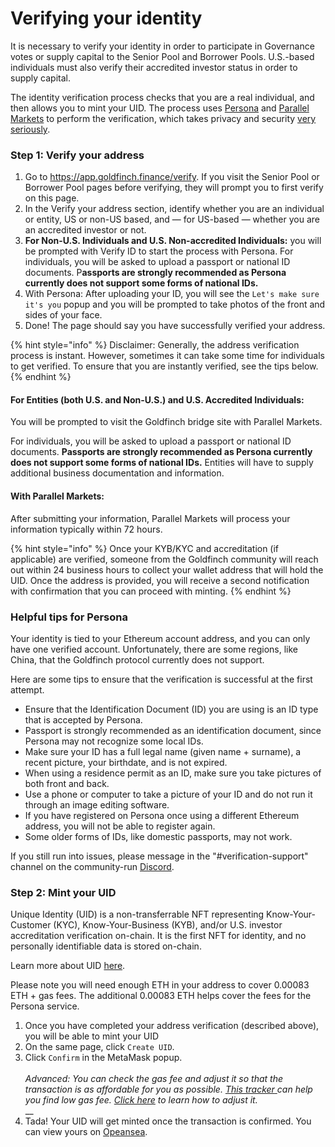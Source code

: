 # Verifying your identity

It is necessary to verify your identity in order to participate in Governance votes or supply capital to the Senior Pool and Borrower Pools. U.S.-based individuals must also verify their accredited investor status in order to supply capital.

The identity verification process checks that you are a real individual, and then allows you to mint your UID. The process uses [Persona](https://withpersona.com) and [Parallel Markets](https://parallelmarkets.com) to perform the verification, which takes privacy and security [very seriously](https://support.withpersona.com/hc/en-us/articles/360057452513-Security-privacy-and-compliance-overview).

### Step 1: Verify your address&#x20;

1. Go to https://app.goldfinch.finance/verify. If you visit the Senior Pool or Borrower Pool pages before verifying, they will prompt you to first verify on this page.&#x20;
2. In the Verify your address section, identify whether you are an individual or entity, US or non-US based, and — for US-based — whether you are an accredited investor or not.&#x20;
3. **For Non-U.S. Individuals and U.S. Non-accredited Individuals:** you will be prompted with Verify ID to start the process with Persona. For individuals, you will be asked to upload a passport or national ID documents. P**assports are strongly recommended as Persona currently does not support some forms of national IDs.**&#x20;
4. With Persona: After uploading your ID, you will see the `Let's make sure it's you` popup and you will be prompted to take photos of the front and sides of your face.&#x20;
5. Done! The page should say you have successfully verified your address.

{% hint style="info" %}
Disclaimer: Generally, the address verification process is instant. However, sometimes it can take some time for individuals to get verified. To ensure that you are instantly verified, see the tips below.
{% endhint %}

#### For Entities (both U.S. and Non-U.S.) and U.S. Accredited Individuals:&#x20;

You will be prompted to visit the Goldfinch bridge site with Parallel Markets.

For individuals, you will be asked to upload a passport or national ID documents. **Passports are strongly recommended as Persona currently does not support some forms of national IDs.** Entities will have to supply additional business documentation and information.&#x20;

#### With Parallel Markets:&#x20;

After submitting your information, Parallel Markets will process your information typically within 72 hours.

{% hint style="info" %}
Once your KYB/KYC and accreditation (if applicable) are verified, someone from the Goldfinch community will reach out within 24 business hours to collect your wallet address that will hold the UID. Once the address is provided, you will receive a second notification with confirmation that you can proceed with minting.
{% endhint %}

### Helpful tips for Persona&#x20;

Your identity is tied to your Ethereum account address, and you can only have one verified account. Unfortunately, there are some regions, like China, that the Goldfinch protocol currently does not support.&#x20;

Here are some tips to ensure that the verification is successful at the first attempt.

* Ensure that the Identification Document (ID) you are using is an ID type that is accepted by Persona.&#x20;
* Passport is strongly recommended as an identification document, since Persona may not recognize some local IDs.&#x20;
* Make sure your ID has a full legal name (given name + surname), a recent picture, your birthdate, and is not expired.&#x20;
* When using a residence permit as an ID, make sure you take pictures of both front and back.&#x20;
* Use a phone or computer to take a picture of your ID and do not run it through an image editing software.&#x20;
* If you have registered on Persona once using a different Ethereum address, you will not be able to register again.&#x20;
* Some older forms of IDs, like domestic passports, may not work.

If you still run into issues, please message in the "#verification-support" channel on the community-run [Discord](https://discord.com/invite/HVeaca3fN8).&#x20;

### Step 2: Mint your UID&#x20;

Unique Identity (UID) is a non-transferrable NFT representing Know-Your-Customer (KYC), Know-Your-Business (KYB), and/or U.S. investor accreditation verification on-chain. It is the first NFT for identity, and no personally identifiable data is stored on-chain.

Learn more about UID [here](../unique-identity-uid/).

Please note you will need enough ETH in your address to cover 0.00083 ETH + gas fees. The additional 0.00083 ETH helps cover the fees for the Persona service.&#x20;

1. Once you have completed your address verification (described above), you will be able to mint your UID&#x20;
2. On the same page, click `Create UID`.&#x20;
3. Click `Confirm` in the MetaMask popup. \
   \
   _Advanced: You can check the gas fee and adjust it so that the transaction is as affordable for you as possible._ [_This tracker_ ](https://etherscan.io/gastracker)_can help you find low gas fee._ [_Click here_](https://metamask.zendesk.com/hc/en-us/articles/360022895972) _to learn how to adjust it._ \
   __
4. Tada! Your UID will get minted once the transaction is confirmed. You can view yours on [Opeansea](https://opensea.io/collection/uid).
